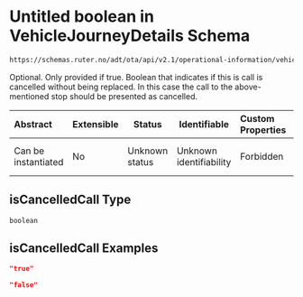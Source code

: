 # Untitled boolean in VehicleJourneyDetails Schema

```txt
https://schemas.ruter.no/adt/ota/api/v2.1/operational-information/vehicle-journey-details.json#/definitions/pointCall/properties/isCancelledCall
```

Optional. Only provided if true. Boolean that indicates if this is call is cancelled without being replaced. In this case the call to the above-mentioned stop should be presented as cancelled.


| Abstract            | Extensible | Status         | Identifiable            | Custom Properties | Additional Properties | Access Restrictions | Defined In                                                                                                                 |
| :------------------ | ---------- | -------------- | ----------------------- | :---------------- | --------------------- | ------------------- | -------------------------------------------------------------------------------------------------------------------------- |
| Can be instantiated | No         | Unknown status | Unknown identifiability | Forbidden         | Allowed               | none                | [vehicle-journey-details.json\*](../../schema/operational-information/vehicle-journey-details.json "open original schema") |

## isCancelledCall Type

`boolean`

## isCancelledCall Examples

```json
"true"
```

```json
"false"
```
